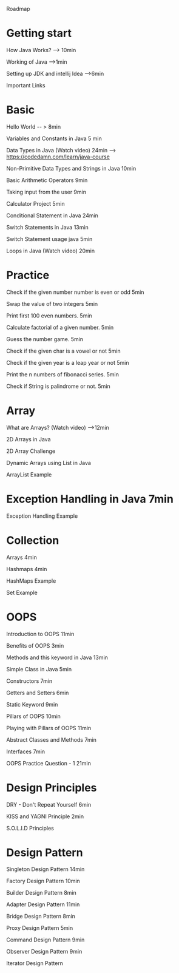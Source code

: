 Roadmap
# Getting start

How Java Works?  --> 10min

Working of Java  -->1min

Setting up JDK and intellij Idea  -->6min 

Important Links 

# Basic

Hello World   -- > 8min

Variables and Constants in Java  5 min

Data Types in Java (Watch video)   24min   --> https://codedamn.com/learn/java-course

Non-Primitive Data Types and Strings in Java  10min

Basic Arithmetic Operators  9min

Taking input from the user  9min

Calculator Project   5min 

Conditional Statement in Java 24min

Switch Statements in Java  13min 

Switch Statement usage java  5min

Loops in Java (Watch video)  20min

# Practice


Check if the given number number is even or odd  5min

Swap the value of two integers 5min

Print first 100 even numbers. 5min

Calculate factorial of a given number. 5min

Guess the number game.  5min

Check if the given char is a vowel or not  5min

Check if the given year is a leap year or not  5min

Print the n numbers of fibonacci series. 5min

Check if String is palindrome or not.  5min

# Array
What are Arrays? (Watch video)  -->12min

2D Arrays in Java

2D Array Challenge

Dynamic Arrays using List in Java

ArrayList Example 

# Exception Handling in Java 7min

Exception Handling Example 

# Collection
Arrays 4min

Hashmaps 4min

HashMaps Example

Set Example 

# OOPS

Introduction to OOPS  11min

Benefits of OOPS  3min

Methods and this keyword in Java  13min

Simple Class in Java  5min

Constructors  7min

Getters and Setters  6min

Static Keyword  9min

Pillars of OOPS  10min

Playing with Pillars of OOPS  11min

Abstract Classes and Methods  7min

Interfaces  7min

OOPS Practice Question - 1  21min

# Design Principles

DRY - Don't Repeat Yourself  6min

KISS and YAGNI Principle 2min

S.O.L.I.D Principles 

# Design Pattern

Singleton Design Pattern  14min

Factory Design Pattern  10min

Builder Design Pattern  8min

Adapter Design Pattern  11min

Bridge Design Pattern  8min

Proxy Design Pattern  5min

Command Design Pattern  9min

Observer Design Pattern 9min

Iterator Design Pattern
